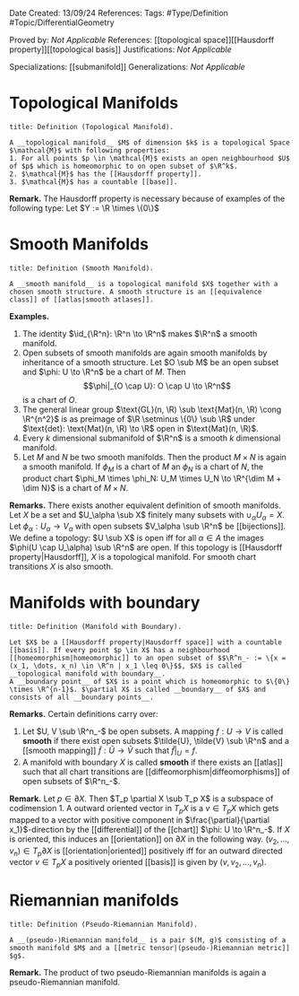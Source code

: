 <div class="topSpace"></div>

Date Created: 13/09/24
References: 
Tags: #Type/Definition #Topic/DifferentialGeometry

Proved by: <i>Not Applicable</i>
References: [[topological space]][[Hausdorff property]][[topological basis]]
Justifications: <i>Not Applicable</i>

Specializations: [[submanifold]]
Generalizations: <i>Not Applicable</i>

# Topological Manifolds

``` ad-Definition
title: Definition (Topological Manifold).

A __topological manifold__ $M$ of dimension $k$ is a topological Space $\mathcal{M}$ with following properties:
1. For all points $p \in \mathcal{M}$ exists an open neighbourhood $U$ of $p$ which is homeomorphic to on open subset of $\R^k$.
2. $\mathcal{M}$ has the [[Hausdorff property]].
3. $\mathcal{M}$ has a countable [[base]].
```
**Remark.** The Hausdorff property is necessary because of examples of the following type:
Let $Y := \R \times \{0\}$

# Smooth Manifolds

``` ad-Definition
title: Definition (Smooth Manifold).

A __smooth manifold__ is a topological manifold $X$ together with a chosen smooth structure. A smooth structure is an [[equivalence class]] of [[atlas|smooth atlases]].
```
**Examples.**
1.  The identity $\id_{\R^n}: \R^n \to \R^n$ makes $\R^n$ a smooth manifold.
2.  Open subsets of smooth manifolds are again smooth manifolds by inheritance of a smooth structure. Let $O \sub M$ be an open subset and $\phi: U \to \R^n$ be a chart of $M$. Then $$\phi|_{O \cap U}: O \cap U \to \R^n$$ is a chart of $O$.
3.  The general linear group $\text{GL}(n,  \R) \sub \text{Mat}(n, \R) \cong \R^{n^2}$ is as preimage of $\R \setminus \{0\} \sub \R$ under $\text{det}: \text{Mat}(n, \R) \to \R$ open in $\text{Mat}(n, \R)$.
4. Every $k$ dimensional submanifold of $\R^n$ is a smooth $k$ dimensional manifold.
5. Let $M$ and $N$ be two smooth manifolds. Then the product $M \times N$ is again a smooth manifold. If $\phi_M$ is a chart of $M$ an $\phi_N$ is a chart of $N$, the product chart $\phi_M \times \phi_N: U_M \times U_N \to \R^{\dim M + \dim N}$ is a chart of $M \times N$.

**Remarks.**
There exists another equivalent definition of smooth manifolds.
Let $X$ be a set and $U_\alpha \sub X$ finitely many subsets with $\cup_\alpha U_\alpha = X$. Let $\phi_\alpha: U_\alpha \to V_\alpha$ with open subsets $V_\alpha \sub \R^n$ be [[bijections]]. We define a topology: $U \sub X$ is open iff for all $\alpha \in A$ the images $\phi(U \cap U_\alpha) \sub \R^n$ are open. If this topology is [[Hausdorff property|Hausdorff]], $X$ is a topological manifold. For smooth chart transitions $X$ is also smooth.

# Manifolds with boundary

``` ad-Definition
title: Definition (Manifold with Boundary).

Let $X$ be a [[Hausdorff property|Hausdorff space]] with a countable [[basis]]. If every point $p \in X$ has a neighbourhood [[homeomorphism|homeomorphic]] to an open subset of $$\R^n_- := \{x = (x_1, \dots, x_n) \in \R^n | x_1 \leq 0\}$$, $X$ is called __topological manifold with boundary__.
A __boundary point__ of $X$ is a point which is homeomorphic to $\{0\} \times \R^{n-1}$. $\partial X$ is called __boundary__ of $X$ and consists of all __boundary points__.

```

**Remarks.**
Certain definitions carry over:
1. Let $U, V \sub \R^n_-$ be open subsets. A mapping $f: U \to V$ is called __smooth__ if there exist open subsets $\tilde{U}, \tilde{V} \sub \R^n$ and a [[smooth mapping]] $\tilde{f}: \tilde{U} \to \tilde{V}$ such that $\tilde{f}|_U = f$.
2. A manifold with boundary $X$ is called __smooth__ if there exists an [[atlas]] such that all chart transitions are [[diffeomorphism|diffeomorphisms]] of open subsets of $\R^n_-$.

**Remark.**
Let $p \in \partial X$. Then $T_p \partial X \sub T_p X$ is a subspace of codimension $1$. A outward oriented vector in $T_pX$ is a $v \in T_pX$ which gets mapped to a vector with positive component in $\frac{\partial}{\partial x_1}$-direction by the [[differential]] of the [[chart]] $\phi: U \to \R^n_-$.
If $X$ is oriented, this induces an [[orientation]] on $\partial X$ in the following way.  $(v_2, \dots, v_n) \in T_p \partial X$ is [[orientation|oriented]] positively iff for an outward directed vector $v \in T_pX$ a positively oriented [[basis]] is given by $(v, v_2, \dots, v_n)$.

# Riemannian manifolds

``` ad-Definition
title: Definition (Pseudo-Riemannian Manifold).

A __(pseudo-)Riemannian manifold__ is a pair $(M, g)$ consisting of a smooth manifold $M$ and a [[metric tensor|(pseudo-)Riemannian metric]] $g$.
```

**Remark.**
The product of two pseudo-Riemannian manifolds is again a pseudo-Riemannian manifold.